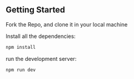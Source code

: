 ## Getting Started

Fork the Repo, and clone it in your local machine

Install all the dependencies: 

```bash
npm install
```

run the development server:

```bash
npm run dev
```
